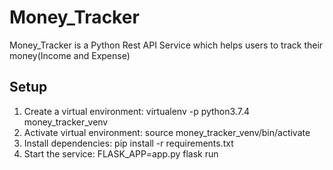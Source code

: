 # Money_Tracker

Money_Tracker is a Python Rest API Service which helps users to track their money(Income and Expense)

## Setup

1. Create a virtual environment: virtualenv -p python3.7.4 money_tracker_venv
2. Activate virtual environment: source money_tracker_venv/bin/activate
3. Install dependencies: pip install -r requirements.txt
4. Start the service: FLASK_APP=app.py flask run
